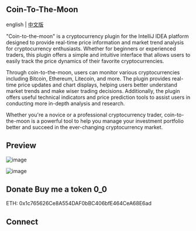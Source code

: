 ## Coin-To-The-Moon 
english | [中文版](README_cn.md)


"Coin-to-the-moon" is a cryptocurrency plugin for the IntelliJ IDEA platform designed to provide real-time price information and market trend analysis for cryptocurrency enthusiasts. Whether for beginners or experienced traders, this plugin offers a simple and intuitive interface that allows users to easily track the price dynamics of their favorite cryptocurrencies.

Through coin-to-the-moon, users can monitor various cryptocurrencies including Bitcoin, Ethereum, Litecoin, and more. The plugin provides real-time price updates and chart displays, helping users better understand market trends and make wiser trading decisions. Additionally, the plugin offers useful technical indicators and price prediction tools to assist users in conducting more in-depth analysis and research.

Whether you're a novice or a professional cryptocurrency trader, coin-to-the-moon is a powerful tool to help you manage your investment portfolio better and succeed in the ever-changing cryptocurrency market.

## Preview
![image](https://user-images.githubusercontent.com/13896386/230325197-e9520ea7-94d7-4ee8-8649-17124388b2b1.png)


![image](https://user-images.githubusercontent.com/13896386/229715026-bc65804b-bcf5-4e86-bf4d-bc422a934f07.png)

## Donate Buy me a token 0_0
ETH: 0x1c765626Ce8A554DAF0bBC406bfE464CeA68E6ad

## Connect

